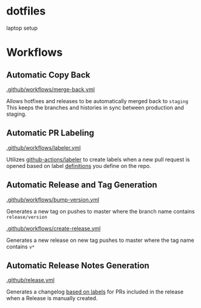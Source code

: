 # dotfiles
laptop setup

# Workflows

## Automatic Copy Back
[.github/workflows/merge-back.yml](.github/workflows/merge-back.yml)

Allows hotfixes and releases to be automatically merged back to `staging`
This keeps the branches and histories in sync between production and staging.

## Automatic PR Labeling
[.github/workflows/labeler.yml](.github/workflows/labeler.yml)

Utilizes [github-actions/labeler](https://github.com/actions/labeler) to create labels when a new pull request is opened based on label [definitions](.github/labeler.yml) you define on the repo.

## Automatic Release and Tag Generation
[.github/workflows/bump-version.yml](.github/workflows/bump-version.yml)

Generates a new tag on pushes to master where the branch name contains `release/version`

[.github/workflows/create-release.yml](.github/workflows/create-release.yml)

Generates a new release on new tag pushes to master where the tag name contains `v*`

## Automatic Release Notes Generation
[.github/release.yml](.github/release.yml)

Generates a changelog [based on labels](https://docs.github.com/en/repositories/releasing-projects-on-github/automatically-generated-release-notes#configuring-automatically-generated-release-notes) for PRs included in the release when a Release is manually created.
